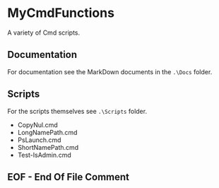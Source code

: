 # MyCmdFunctions

A variety of Cmd scripts.

## Documentation

For documentation see the MarkDown documents in the `.\Docs` folder.

## Scripts

For the scripts themselves see `.\Scripts` folder.

- CopyNul.cmd
- LongNamePath.cmd
- PsLaunch.cmd
- ShortNamePath.cmd
- Test-IsAdmin.cmd

## EOF - End Of File Comment
